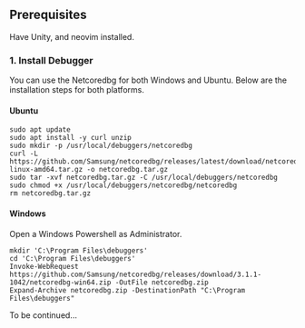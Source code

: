  ## Prerequisites

 Have Unity, and neovim installed.

 ### 1. Install Debugger

You can use the Netcoredbg for both Windows and Ubuntu. Below are the installation steps for both platforms.

#### Ubuntu

```
sudo apt update
sudo apt install -y curl unzip
sudo mkdir -p /usr/local/debuggers/netcoredbg
curl -L https://github.com/Samsung/netcoredbg/releases/latest/download/netcoredbg-linux-amd64.tar.gz -o netcoredbg.tar.gz
sudo tar -xvf netcoredbg.tar.gz -C /usr/local/debuggers/netcoredbg
sudo chmod +x /usr/local/debuggers/netcoredbg/netcoredbg
rm netcoredbg.tar.gz
```
#### Windows

Open a Windows Powershell as Administrator.
```
mkdir 'C:\Program Files\debuggers'
cd 'C:\Program Files\debuggers'
Invoke-WebRequest https://github.com/Samsung/netcoredbg/releases/download/3.1.1-1042/netcoredbg-win64.zip -OutFile netcoredbg.zip
Expand-Archive netcoredbg.zip -DestinationPath "C:\Program Files\debuggers"
```

To be continued...
